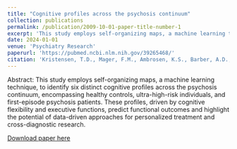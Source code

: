 ```yaml
---
title: "Cognitive profiles across the psychosis continuum"
collection: publications
permalink: /publication/2009-10-01-paper-title-number-1
excerpt: 'This study employs self-organizing maps, a machine learning technique, to identify six distinct cognitive profiles across the psychosis continuum, encompassing healthy controls, ultra-high-risk individuals, and first-episode psychosis patients. These profiles, driven by cognitive flexibility and executive functions, predict functional outcomes and highlight the potential of data-driven approaches for personalized treatment and cross-diagnostic research.'
date: 2024-01-01
venue: 'Psychiatry Research'
paperurl: 'https://pubmed.ncbi.nlm.nih.gov/39265468/'
citation: 'Kristensen, T.D., Mager, F.M., Ambrosen, K.S., Barber, A.D., Lemvigh, C.K., Bojesen, K.B., Nielsen, M.Ø., Fagerlund, B., Glenthøj, B.Y., Syeda, W.T. and Glenthøj, L.B., 2024. Cognitive profiles across the psychosis continuum. Psychiatry Research, 342, p.116168.'
---
```


Abstract: This study employs self-organizing maps, a machine learning technique, to identify six distinct cognitive profiles across the psychosis continuum, encompassing healthy controls, ultra-high-risk individuals, and first-episode psychosis patients. These profiles, driven by cognitive flexibility and executive functions, predict functional outcomes and highlight the potential of data-driven approaches for personalized treatment and cross-diagnostic research.

[Download paper here](https://pubmed.ncbi.nlm.nih.gov/39265468/)
